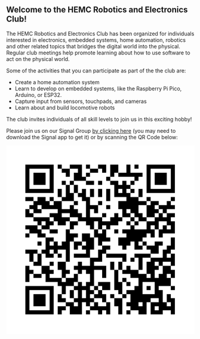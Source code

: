 ## Welcome to the HEMC Robotics and Electronics Club!
The HEMC Robotics and Electronics Club has been organized for individuals interested in electronics, embedded systems, home automation, robotics and other related topics that bridges the digital world into the physical.  Regular club meetings help promote learning about how to use software to act on the physical world.

Some of the activities that you can participate as part of the the club are:
- Create a home automation system
- Learn to develop on embedded systems, like the Raspberry Pi Pico, Arduino, or ESP32.
- Capture input from sensors, touchpads, and cameras
- Learn about and build locomotive robots

The club invites individuals of all skill levels to join us in this exciting hobby!

Please join us on our Signal Group [by clicking here](https://signal.group/#CjQKIB5F58UCKH95tNcUgLrBmj23gQs9vuJbGnfvXv9pZCONEhBBml4078hfhwuUT0tCSrAI) (you may need to download the Signal app to get it) or by scanning the QR Code below:

![alt text](img/signalQR.png)
